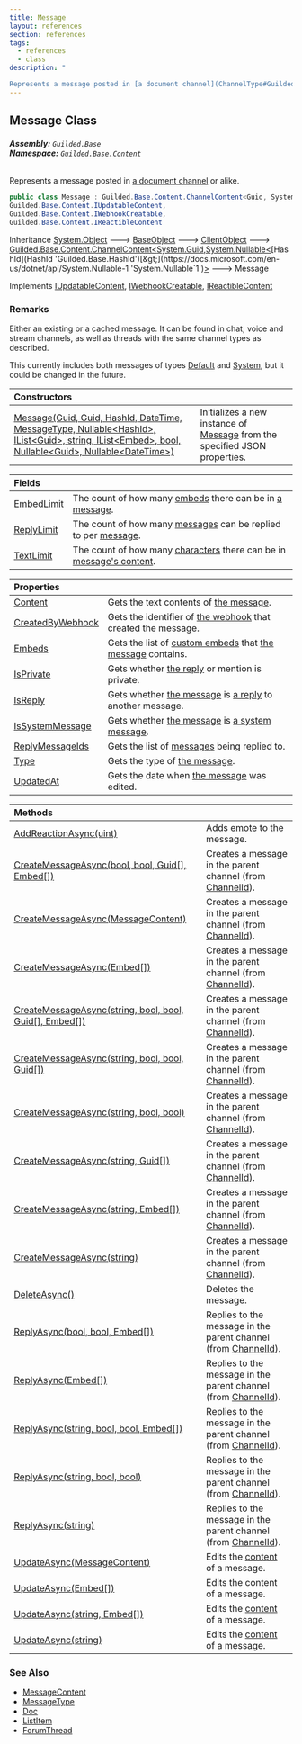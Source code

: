 ```yaml
---
title: Message
layout: references
section: references
tags:
  - references
  - class
description: "

Represents a message posted in [a document channel](ChannelType#Guilded.Base.Servers.ChannelType.Chat 'Guilded.Base.Servers.ChannelType.Chat') or alike."
---
```


## Message Class
###### **Assembly:** `Guilded.Base`<br/>**Namespace:** [`Guilded.Base.Content`](Guilded.Base.Content 'Guilded.Base.Content')

Represents a message posted in [a document channel](ChannelType#Guilded.Base.Servers.ChannelType.Chat 'Guilded.Base.Servers.ChannelType.Chat') or alike.

```csharp
public class Message : Guilded.Base.Content.ChannelContent<Guid, System.Nullable<Guilded.Base.HashId>>,
Guilded.Base.Content.IUpdatableContent,
Guilded.Base.Content.IWebhookCreatable,
Guilded.Base.Content.IReactibleContent
```

Inheritance [System.Object](https://docs.microsoft.com/en-us/dotnet/api/System.Object 'System.Object') &#129106; [BaseObject](BaseObject 'Guilded.Base.BaseObject') &#129106; [ClientObject](ClientObject 'Guilded.Base.ClientObject') &#129106; [Guilded.Base.Content.ChannelContent&lt;](ChannelContent_TId,TServer_ 'Guilded.Base.Content.ChannelContent<TId,TServer>')[System.Guid](https://docs.microsoft.com/en-us/dotnet/api/System.Guid 'System.Guid')[,](ChannelContent_TId,TServer_ 'Guilded.Base.Content.ChannelContent<TId,TServer>')[System.Nullable&lt;](https://docs.microsoft.com/en-us/dotnet/api/System.Nullable-1 'System.Nullable`1')[HashId](HashId 'Guilded.Base.HashId')[&gt;](https://docs.microsoft.com/en-us/dotnet/api/System.Nullable-1 'System.Nullable`1')[&gt;](ChannelContent_TId,TServer_ 'Guilded.Base.Content.ChannelContent<TId,TServer>') &#129106; Message

Implements [IUpdatableContent](IUpdatableContent 'Guilded.Base.Content.IUpdatableContent'), [IWebhookCreatable](IWebhookCreatable 'Guilded.Base.Content.IWebhookCreatable'), [IReactibleContent](IReactibleContent 'Guilded.Base.Content.IReactibleContent')

### Remarks
  
Either an existing or a cached message. It can be found in chat, voice and stream channels, as well as threads with the same channel types as described.  
  
This currently includes both messages of types [Default](MessageType#Guilded.Base.Content.MessageType.Default 'Guilded.Base.Content.MessageType.Default') and [System](MessageType#Guilded.Base.Content.MessageType.System 'Guilded.Base.Content.MessageType.System'), but it could be changed in the future.

| Constructors | |
| :--- | :--- |
| [Message(Guid, Guid, HashId, DateTime, MessageType, Nullable&lt;HashId&gt;, IList&lt;Guid&gt;, string, IList&lt;Embed&gt;, bool, Nullable&lt;Guid&gt;, Nullable&lt;DateTime&gt;)](Message.Message(Guid,Guid,HashId,DateTime,MessageType,Nullable_HashId_,IList_Guid_,string,IList_Embed_,bool,Nullable_Guid_,Nullable_DateTime_) 'Guilded.Base.Content.Message.Message(Guid, Guid, Guilded.Base.HashId, System.DateTime, Guilded.Base.Content.MessageType, System.Nullable<Guilded.Base.HashId>, System.Collections.Generic.IList<Guid>, string, System.Collections.Generic.IList<Guilded.Base.Embeds.Embed>, bool, System.Nullable<Guid>, System.Nullable<System.DateTime>)') | Initializes a new instance of [Message](Message 'Guilded.Base.Content.Message') from the specified JSON properties. |

| Fields | |
| :--- | :--- |
| [EmbedLimit](Message.EmbedLimit 'Guilded.Base.Content.Message.EmbedLimit') | The count of how many [embeds](Message.Embeds 'Guilded.Base.Content.Message.Embeds') there can be in [a message](Message 'Guilded.Base.Content.Message'). |
| [ReplyLimit](Message.ReplyLimit 'Guilded.Base.Content.Message.ReplyLimit') | The count of how many [messages](Message 'Guilded.Base.Content.Message') can be replied to per [message](Message 'Guilded.Base.Content.Message'). |
| [TextLimit](Message.TextLimit 'Guilded.Base.Content.Message.TextLimit') | The count of how many [characters](https://docs.microsoft.com/en-us/dotnet/api/System.Char 'System.Char') there can be in [message's content](Message.Content 'Guilded.Base.Content.Message.Content'). |

| Properties | |
| :--- | :--- |
| [Content](Message.Content 'Guilded.Base.Content.Message.Content') | Gets the text contents of [the message](Message 'Guilded.Base.Content.Message'). |
| [CreatedByWebhook](Message.CreatedByWebhook 'Guilded.Base.Content.Message.CreatedByWebhook') | Gets the identifier of [the webhook](Webhook 'Guilded.Base.Servers.Webhook') that created the message. |
| [Embeds](Message.Embeds 'Guilded.Base.Content.Message.Embeds') | Gets the list of [custom embeds](Embed 'Guilded.Base.Embeds.Embed') that [the message](Message 'Guilded.Base.Content.Message') contains. |
| [IsPrivate](Message.IsPrivate 'Guilded.Base.Content.Message.IsPrivate') | Gets whether [the reply](Message.IsReply 'Guilded.Base.Content.Message.IsReply') or mention is private. |
| [IsReply](Message.IsReply 'Guilded.Base.Content.Message.IsReply') | Gets whether [the message](Message 'Guilded.Base.Content.Message') is [a reply](Message.ReplyMessageIds 'Guilded.Base.Content.Message.ReplyMessageIds') to another message. |
| [IsSystemMessage](Message.IsSystemMessage 'Guilded.Base.Content.Message.IsSystemMessage') | Gets whether [the message](Message 'Guilded.Base.Content.Message') is [a system message](MessageType#Guilded.Base.Content.MessageType.System 'Guilded.Base.Content.MessageType.System'). |
| [ReplyMessageIds](Message.ReplyMessageIds 'Guilded.Base.Content.Message.ReplyMessageIds') | Gets the list of [messages](Message 'Guilded.Base.Content.Message') being replied to. |
| [Type](Message.Type 'Guilded.Base.Content.Message.Type') | Gets the type of [the message](Message 'Guilded.Base.Content.Message'). |
| [UpdatedAt](Message.UpdatedAt 'Guilded.Base.Content.Message.UpdatedAt') | Gets the date when [the message](Message 'Guilded.Base.Content.Message') was edited. |

| Methods | |
| :--- | :--- |
| [AddReactionAsync(uint)](Message.AddReactionAsync(uint) 'Guilded.Base.Content.Message.AddReactionAsync(uint)') | Adds [emote](Message.AddReactionAsync(uint)#Guilded.Base.Content.Message.AddReactionAsync(uint).emote 'Guilded.Base.Content.Message.AddReactionAsync(uint).emote') to the message. |
| [CreateMessageAsync(bool, bool, Guid[], Embed[])](Message.CreateMessageAsync(bool,bool,Guid[],Embed[]) 'Guilded.Base.Content.Message.CreateMessageAsync(bool, bool, Guid[], Guilded.Base.Embeds.Embed[])') | Creates a message in the parent channel (from [ChannelId](ChannelContent_TId,TServer_.ChannelId 'Guilded.Base.Content.ChannelContent<TId,TServer>.ChannelId')). |
| [CreateMessageAsync(MessageContent)](Message.CreateMessageAsync(MessageContent) 'Guilded.Base.Content.Message.CreateMessageAsync(Guilded.Base.Content.MessageContent)') | Creates a message in the parent channel (from [ChannelId](ChannelContent_TId,TServer_.ChannelId 'Guilded.Base.Content.ChannelContent<TId,TServer>.ChannelId')). |
| [CreateMessageAsync(Embed[])](Message.CreateMessageAsync(Embed[]) 'Guilded.Base.Content.Message.CreateMessageAsync(Guilded.Base.Embeds.Embed[])') | Creates a message in the parent channel (from [ChannelId](ChannelContent_TId,TServer_.ChannelId 'Guilded.Base.Content.ChannelContent<TId,TServer>.ChannelId')). |
| [CreateMessageAsync(string, bool, bool, Guid[], Embed[])](Message.CreateMessageAsync(string,bool,bool,Guid[],Embed[]) 'Guilded.Base.Content.Message.CreateMessageAsync(string, bool, bool, Guid[], Guilded.Base.Embeds.Embed[])') | Creates a message in the parent channel (from [ChannelId](ChannelContent_TId,TServer_.ChannelId 'Guilded.Base.Content.ChannelContent<TId,TServer>.ChannelId')). |
| [CreateMessageAsync(string, bool, bool, Guid[])](Message.CreateMessageAsync(string,bool,bool,Guid[]) 'Guilded.Base.Content.Message.CreateMessageAsync(string, bool, bool, Guid[])') | Creates a message in the parent channel (from [ChannelId](ChannelContent_TId,TServer_.ChannelId 'Guilded.Base.Content.ChannelContent<TId,TServer>.ChannelId')). |
| [CreateMessageAsync(string, bool, bool)](Message.CreateMessageAsync(string,bool,bool) 'Guilded.Base.Content.Message.CreateMessageAsync(string, bool, bool)') | Creates a message in the parent channel (from [ChannelId](ChannelContent_TId,TServer_.ChannelId 'Guilded.Base.Content.ChannelContent<TId,TServer>.ChannelId')). |
| [CreateMessageAsync(string, Guid[])](Message.CreateMessageAsync(string,Guid[]) 'Guilded.Base.Content.Message.CreateMessageAsync(string, Guid[])') | Creates a message in the parent channel (from [ChannelId](ChannelContent_TId,TServer_.ChannelId 'Guilded.Base.Content.ChannelContent<TId,TServer>.ChannelId')). |
| [CreateMessageAsync(string, Embed[])](Message.CreateMessageAsync(string,Embed[]) 'Guilded.Base.Content.Message.CreateMessageAsync(string, Guilded.Base.Embeds.Embed[])') | Creates a message in the parent channel (from [ChannelId](ChannelContent_TId,TServer_.ChannelId 'Guilded.Base.Content.ChannelContent<TId,TServer>.ChannelId')). |
| [CreateMessageAsync(string)](Message.CreateMessageAsync(string) 'Guilded.Base.Content.Message.CreateMessageAsync(string)') | Creates a message in the parent channel (from [ChannelId](ChannelContent_TId,TServer_.ChannelId 'Guilded.Base.Content.ChannelContent<TId,TServer>.ChannelId')). |
| [DeleteAsync()](Message.DeleteAsync() 'Guilded.Base.Content.Message.DeleteAsync()') | Deletes the message. |
| [ReplyAsync(bool, bool, Embed[])](Message.ReplyAsync(bool,bool,Embed[]) 'Guilded.Base.Content.Message.ReplyAsync(bool, bool, Guilded.Base.Embeds.Embed[])') | Replies to the message in the parent channel (from [ChannelId](ChannelContent_TId,TServer_.ChannelId 'Guilded.Base.Content.ChannelContent<TId,TServer>.ChannelId')). |
| [ReplyAsync(Embed[])](Message.ReplyAsync(Embed[]) 'Guilded.Base.Content.Message.ReplyAsync(Guilded.Base.Embeds.Embed[])') | Replies to the message in the parent channel (from [ChannelId](ChannelContent_TId,TServer_.ChannelId 'Guilded.Base.Content.ChannelContent<TId,TServer>.ChannelId')). |
| [ReplyAsync(string, bool, bool, Embed[])](Message.ReplyAsync(string,bool,bool,Embed[]) 'Guilded.Base.Content.Message.ReplyAsync(string, bool, bool, Guilded.Base.Embeds.Embed[])') | Replies to the message in the parent channel (from [ChannelId](ChannelContent_TId,TServer_.ChannelId 'Guilded.Base.Content.ChannelContent<TId,TServer>.ChannelId')). |
| [ReplyAsync(string, bool, bool)](Message.ReplyAsync(string,bool,bool) 'Guilded.Base.Content.Message.ReplyAsync(string, bool, bool)') | Replies to the message in the parent channel (from [ChannelId](ChannelContent_TId,TServer_.ChannelId 'Guilded.Base.Content.ChannelContent<TId,TServer>.ChannelId')). |
| [ReplyAsync(string)](Message.ReplyAsync(string) 'Guilded.Base.Content.Message.ReplyAsync(string)') | Replies to the message in the parent channel (from [ChannelId](ChannelContent_TId,TServer_.ChannelId 'Guilded.Base.Content.ChannelContent<TId,TServer>.ChannelId')). |
| [UpdateAsync(MessageContent)](Message.UpdateAsync(MessageContent) 'Guilded.Base.Content.Message.UpdateAsync(Guilded.Base.Content.MessageContent)') | Edits the [content](Message.UpdateAsync(MessageContent)#Guilded.Base.Content.Message.UpdateAsync(Guilded.Base.Content.MessageContent).content 'Guilded.Base.Content.Message.UpdateAsync(Guilded.Base.Content.MessageContent).content') of a message. |
| [UpdateAsync(Embed[])](Message.UpdateAsync(Embed[]) 'Guilded.Base.Content.Message.UpdateAsync(Guilded.Base.Embeds.Embed[])') | Edits the content of a message. |
| [UpdateAsync(string, Embed[])](Message.UpdateAsync(string,Embed[]) 'Guilded.Base.Content.Message.UpdateAsync(string, Guilded.Base.Embeds.Embed[])') | Edits the [content](Message.UpdateAsync(string,Embed[])#Guilded.Base.Content.Message.UpdateAsync(string,Guilded.Base.Embeds.Embed[]).content 'Guilded.Base.Content.Message.UpdateAsync(string, Guilded.Base.Embeds.Embed[]).content') of a message. |
| [UpdateAsync(string)](Message.UpdateAsync(string) 'Guilded.Base.Content.Message.UpdateAsync(string)') | Edits the [content](Message.UpdateAsync(string)#Guilded.Base.Content.Message.UpdateAsync(string).content 'Guilded.Base.Content.Message.UpdateAsync(string).content') of a message. |

### See Also
- [MessageContent](MessageContent 'Guilded.Base.Content.MessageContent')
- [MessageType](MessageType 'Guilded.Base.Content.MessageType')
- [Doc](Doc 'Guilded.Base.Content.Doc')
- [ListItem](ListItem 'Guilded.Base.Content.ListItem')
- [ForumThread](ForumThread 'Guilded.Base.Content.ForumThread')